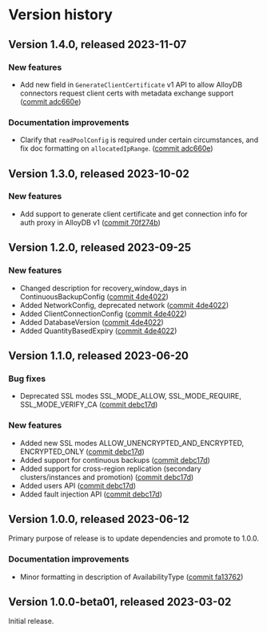 # Version history

## Version 1.4.0, released 2023-11-07

### New features

- Add new field in `GenerateClientCertificate` v1 API to allow AlloyDB connectors request client certs with metadata exchange support ([commit adc660e](https://github.com/googleapis/google-cloud-dotnet/commit/adc660e37b842eac165982bd8d1c8e479a11ba65))

### Documentation improvements

- Clarify that `readPoolConfig` is required under certain circumstances, and fix doc formatting on `allocatedIpRange`. ([commit adc660e](https://github.com/googleapis/google-cloud-dotnet/commit/adc660e37b842eac165982bd8d1c8e479a11ba65))

## Version 1.3.0, released 2023-10-02

### New features

- Add support to generate client certificate and get connection info for auth proxy in AlloyDB v1 ([commit 70f274b](https://github.com/googleapis/google-cloud-dotnet/commit/70f274b3403655350cb3db768ae678fda5543c22))

## Version 1.2.0, released 2023-09-25

### New features

- Changed description for recovery_window_days in ContinuousBackupConfig ([commit 4de4022](https://github.com/googleapis/google-cloud-dotnet/commit/4de402263662134af0f348db4d8d16dcbfc7799e))
- Added NetworkConfig, deprecated network ([commit 4de4022](https://github.com/googleapis/google-cloud-dotnet/commit/4de402263662134af0f348db4d8d16dcbfc7799e))
- Added ClientConnectionConfig ([commit 4de4022](https://github.com/googleapis/google-cloud-dotnet/commit/4de402263662134af0f348db4d8d16dcbfc7799e))
- Added DatabaseVersion ([commit 4de4022](https://github.com/googleapis/google-cloud-dotnet/commit/4de402263662134af0f348db4d8d16dcbfc7799e))
- Added QuantityBasedExpiry ([commit 4de4022](https://github.com/googleapis/google-cloud-dotnet/commit/4de402263662134af0f348db4d8d16dcbfc7799e))
## Version 1.1.0, released 2023-06-20

### Bug fixes

- Deprecated SSL modes SSL_MODE_ALLOW, SSL_MODE_REQUIRE, SSL_MODE_VERIFY_CA ([commit debc17d](https://github.com/googleapis/google-cloud-dotnet/commit/debc17db6a30676abaee3175bde76105bf4c6eb2))

### New features

- Added new SSL modes ALLOW_UNENCRYPTED_AND_ENCRYPTED, ENCRYPTED_ONLY ([commit debc17d](https://github.com/googleapis/google-cloud-dotnet/commit/debc17db6a30676abaee3175bde76105bf4c6eb2))
- Added support for continuous backups ([commit debc17d](https://github.com/googleapis/google-cloud-dotnet/commit/debc17db6a30676abaee3175bde76105bf4c6eb2))
- Added support for cross-region replication (secondary clusters/instances and promotion) ([commit debc17d](https://github.com/googleapis/google-cloud-dotnet/commit/debc17db6a30676abaee3175bde76105bf4c6eb2))
- Added users API ([commit debc17d](https://github.com/googleapis/google-cloud-dotnet/commit/debc17db6a30676abaee3175bde76105bf4c6eb2))
- Added fault injection API ([commit debc17d](https://github.com/googleapis/google-cloud-dotnet/commit/debc17db6a30676abaee3175bde76105bf4c6eb2))

## Version 1.0.0, released 2023-06-12

Primary purpose of release is to update dependencies and promote to 1.0.0.

### Documentation improvements

- Minor formatting in description of AvailabilityType ([commit fa13762](https://github.com/googleapis/google-cloud-dotnet/commit/fa13762d844bda825fd8caa4473c55c405e0c5b1))

## Version 1.0.0-beta01, released 2023-03-02

Initial release.
